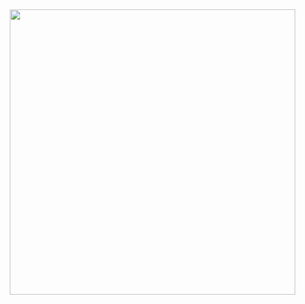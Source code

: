 <div id="header" align="center">
  <img src="https://media.giphy.com/media/7c8QeB0VMddFOuu4iR/giphy.gif" width="500"/>
</div>
